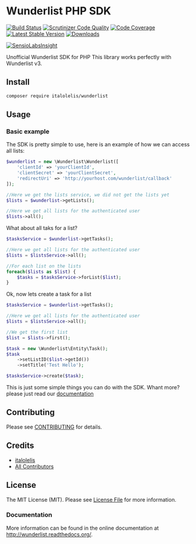 # Wunderlist PHP SDK

[![Build Status](https://travis-ci.org/italolelis/wunderlist.svg?style=flat-square)](https://travis-ci.org/italolelis/wunderlist)
[![Scrutinizer Code Quality](http://img.shields.io/scrutinizer/g/italolelis/wunderlist.svg?style=flat-square)](https://scrutinizer-ci.com/g/italolelis/wunderlist/)
[![Code Coverage](http://img.shields.io/scrutinizer/coverage/g/italolelis/wunderlist.svg?style=flat-square)](https://scrutinizer-ci.com/g/italolelis/wunderlist/)
[![Latest Stable Version](http://img.shields.io/packagist/v/italolelis/wunderlist.svg?style=flat-square)](https://packagist.org/packages/italolelis/wunderlist)
[![Downloads](https://img.shields.io/packagist/dt/italolelis/wunderlist.svg?style=flat-square)](https://packagist.org/packages/italolelis/wunderlist)

[![SensioLabsInsight](https://insight.sensiolabs.com/projects/1f67b9bd-f120-43d5-9f02-f73aa6132d86/small.png)](https://insight.sensiolabs.com/projects/1f67b9bd-f120-43d5-9f02-f73aa6132d86)

Unofficial Wunderlist SDK for PHP
This library works perfectly with Wunderlist v3.

## Install

```bash
composer require italolelis/wunderlist
```

## Usage

### Basic example

The SDK is pretty simple to use, here is an example of how we can access all lists:

```php
$wunderlist = new \Wunderlist\Wunderlist([
    'clientId' => 'yourClientId',
    'clientSecret' => 'yourClientSecret',
    'redirectUri' => 'http://yourhost.com/wunderlist/callback'
]);

//Here we get the lists service, we did not get the lists yet
$lists = $wunderlist->getLists();

//Here we get all lists for the authenticated user
$lists->all();
```

What about all taks for a list?

```php
$tasksService = $wunderlist->getTasks();

//Here we get all lists for the authenticated user
$lists = $listsService->all();

//For each list on the lists
foreach($lists as $list) {
    $tasks = $tasksService->forList($list);
}

```

Ok, now lets create a task for a list

```php
$tasksService = $wunderlist->getTasks();

//Here we get all lists for the authenticated user
$lists = $listsService->all();

//We get the first list
$list = $lists->first();

$task = new \Wunderlist\Entity\Task();
$task
    ->setListID($list->getId())
    ->setTitle('Test Hello');

$tasksService->create($task);
```

This is just some simple things you can do with the SDK. Whant more? please just read our [documentation](http://wunderlist.readthedocs.org/)
## Contributing

Please see [CONTRIBUTING](https://github.com/LellysInformatica/collections/blob/master/CONTRIBUTING.md) for details.

## Credits

- [italolelis](https://github.com/italolelis)
- [All Contributors](https://github.com/italolelis/wunderlist/contributors)

## License

The MIT License (MIT). Please see [License File](https://github.com/italolelis/wunderlist/blob/master/LICENSE) for more information.

### Documentation

More information can be found in the online documentation at
http://wunderlist.readthedocs.org/.
